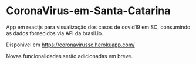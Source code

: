 # CoronaVirus-em-Santa-Catarina
App em reactjs para visualização dos casos de covid19 em SC, consumindo as dados fornecidos via API da brasil.io.

Disponivel em https://coronavirussc.herokuapp.com/

Novas funcionalidades serão adicionadas em breve.
